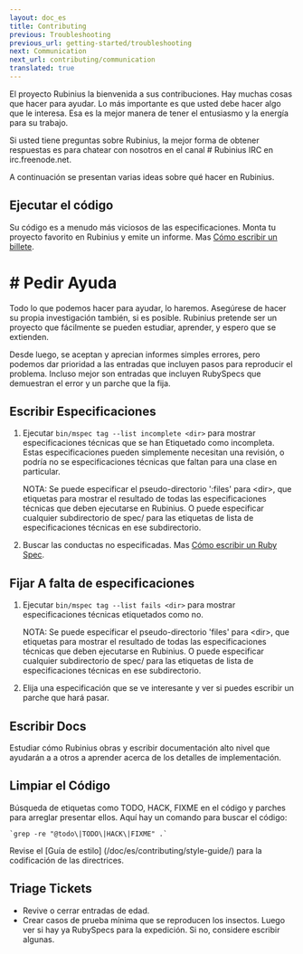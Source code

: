 ```yaml
---
layout: doc_es
title: Contributing
previous: Troubleshooting
previous_url: getting-started/troubleshooting
next: Communication
next_url: contributing/communication
translated: true
---
```


El proyecto Rubinius la bienvenida a sus contribuciones. Hay muchas cosas que
hacer para ayudar. Lo más importante es que usted debe hacer algo que le
interesa.  Esa es la mejor manera de tener el entusiasmo y la energía para su
trabajo.

Si usted tiene preguntas sobre Rubinius, la mejor forma de obtener respuestas
es para chatear con nosotros en el canal # Rubinius IRC en irc.freenode.net.

A continuación se presentan varias ideas sobre qué hacer en Rubinius.

## Ejecutar el código

Su código es a menudo más viciosos de las especificaciones. Monta tu proyecto
favorito en Rubinius y emite un informe. Mas [Cómo escribir un billete](/doc/en/how-to/write-a-ticket).


# # Pedir Ayuda

Todo lo que podemos hacer para ayudar, lo haremos. Asegúrese de hacer su
propia investigación también, si es posible. Rubinius pretende ser un proyecto
que fácilmente se pueden estudiar, aprender, y espero que se extienden.

Desde luego, se aceptan y aprecian informes simples errores, pero podemos dar
prioridad a las entradas que incluyen pasos para reproducir el problema.
Incluso mejor son entradas que incluyen RubySpecs que demuestran el error y un
parche que la fija.

## Escribir Especificaciones

  1. Ejecutar `bin/mspec tag --list incomplete <dir>` para mostrar
     especificaciones técnicas que se han Etiquetado como incompleta. Estas
     especificaciones pueden simplemente necesitan una revisión, o podría no
     se especificaciones técnicas que faltan para una clase en particular.

     NOTA: Se puede especificar el pseudo-directorio ':files' para \<dir\>, que
     etiquetas para mostrar el resultado de todas las especificaciones
     técnicas que deben ejecutarse en Rubinius. O puede especificar cualquier
     subdirectorio de spec/ para las etiquetas de lista de especificaciones
     técnicas en ese subdirectorio.

  2. Buscar las conductas no especificadas. Mas [Cómo escribir un Ruby
     Spec](/doc/en/how-to/write-a-ruby-spec).

## Fijar A falta de especificaciones

  1. Ejecutar `bin/mspec tag --list fails <dir>` para mostrar especificaciones
     técnicas etiquetados como no.

     NOTA: Se puede especificar el pseudo-directorio 'files' para \<dir\>, que
     etiquetas para mostrar el resultado de todas las especificaciones
     técnicas que deben ejecutarse en Rubinius. O puede especificar cualquier
     subdirectorio de spec/ para las etiquetas de lista de especificaciones
     técnicas en ese subdirectorio.

  2. Elija una especificación que se ve interesante y ver si puedes escribir
     un parche que hará pasar.

## Escribir Docs

Estudiar cómo Rubinius obras y escribir documentación alto nivel que ayudarán
a a otros a aprender acerca de los detalles de implementación.

## Limpiar el Código

Búsqueda de etiquetas como TODO, HACK, FIXME en el código y parches para
arreglar presentar ellos. Aquí hay un comando para buscar el código:

    `grep -re "@todo\|TODO\|HACK\|FIXME" .`

Revise el [Guía de estilo] (/doc/es/contributing/style-guide/) para
la codificación de las directrices.

## Triage Tickets

  * Revive o cerrar entradas de edad.
  * Crear casos de prueba mínima que se reproducen los insectos. Luego ver si
    hay ya RubySpecs para la expedición. Si no, considere escribir algunas.
